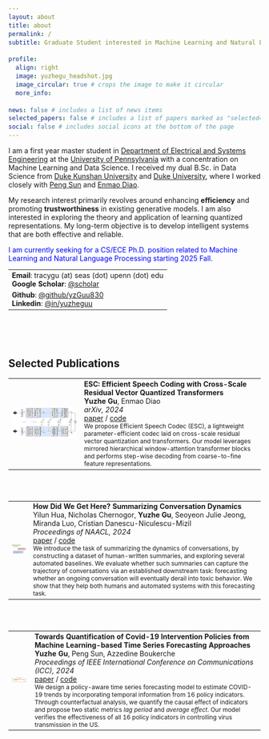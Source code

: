 ```yaml
---
layout: about
title: about
permalink: /
subtitle: Graduate Student interested in Machine Learning and Natural Language Processing

profile:
  align: right
  image: yuzhegu_headshot.jpg
  image_circular: true # crops the image to make it circular
  more_info:

news: false # includes a list of news items
selected_papers: false # includes a list of papers marked as "selected={true}"
social: false # includes social icons at the bottom of the page
---
```


<!-- ## About Me -->

I am a first year master student in [Department of Electrical and Systems Engineering](https://www.ese.upenn.edu) at the [University of Pennsylvania](https://www.upenn.edu) with a concentration on Machine Learning and Data Science. I received my dual B.Sc. in Data Science from [Duke Kunshan University](https://www.dukekunshan.edu.cn) and [Duke University](https://www.duke.edu), where I worked closely with [Peng Sun](https://scholars.duke.edu/person/Peng.Sun1) and [Enmao Diao](https://diaoenmao.com/). 

My research interest primarily revolves around enhancing **efficiency** and promoting **trustworthiness** in existing generative models. I am also interested in exploring the theory and application of learning quantized representations. My long-term objective is to develop intelligent systems that are both effective and reliable. 

<span style="color: blue;">I am currently seeking for a CS/ECE Ph.D. position related to Machine Learning and Natural Language Processing starting 2025 Fall. </span>

<table>
  <tr>
    <td>
      <strong>Email</strong>: tracygu (at) seas (dot) upenn (dot) edu<br>
      <strong>Google Scholar</strong>: <a href="https://scholar.google.com/citations?user=xdAB6asAAAAJ&hl=en">@scholar</a><br>
    </td>
  </tr>
  <tr>
    <td>
      <strong>Github</strong>: <a href="https://github.com/yzGuu830">@github/yzGuu830</a> <br>
      <strong>Linkedin</strong>: <a href="https://www.linkedin.com/in/yuzheguu">@in/yuzheguu</a><br>
    </td>
  </tr>
</table>
<br><br><br>

## Selected Publications 

<table>
  <tr>
    <td>
      <img src="../assets/img/publication_preview/esc.png" alt="Image description" width="200" style="margin-right: 100px;">
    </td>
    <td style="font-size: 14px;">
      <strong>ESC: Efficient Speech Coding with Cross-Scale Residual Vector Quantized Transformers</strong><br>
      <strong>Yuzhe Gu</strong>, Enmao Diao<br>
      <em>arXiv, 2024</em><br>
      <a href="https://arxiv.org/abs/2404.19441">paper</a> / <a href="https://github.com/yzGuu830/efficient-speech-codec">code</a> 
      <br>
      <div style="font-size: 12px;">
      We propose Efficient Speech Codec (ESC), a lightweight parameter-efficient codec laid on cross-scale residual vector quantization and transformers. Our model leverages mirrored hierarchical window-attention transformer blocks and performs step-wise decoding from coarse-to-fine feature representations. 
      </div>
    </td>
  </tr>
</table>

<br><br>

<table>
  <tr>
    <td>
      <img src="../assets/img/publication_preview/scd.png" alt="Image description" width="200">
    </td>
    <td style="font-size: 14px;">
      <strong>How Did We Get Here? Summarizing Conversation Dynamics</strong><br>
      Yilun Hua, Nicholas Chernogor, <strong>Yuzhe Gu</strong>, Seoyeon Julie Jeong, Miranda Luo, Cristian Danescu-Niculescu-Mizil<br>
      <em>Proceedings of NAACL, 2024</em><br>
      <a href="https://arxiv.org/abs/2404.19007">paper</a> / <a href="https://github.com/CornellNLP/scd?tab=readme-ov-file">code</a> 
      <br>
      <div style="font-size: 12px;">
      We introduce the task of summarizing the dynamics of conversations, by constructing a dataset of human-written summaries, and exploring several automated baselines. We evaluate whether such summaries can capture the trajectory of conversations via an established downstream task: forecasting whether an ongoing conversation will eventually derail into toxic behavior. We show that they help both humans and automated systems with this forecasting task.
      </div>
    </td>
  </tr>
</table>

<br><br>

<table>
  <tr>
    <td>
      <img src="../assets/img/publication_preview/policy.png" alt="Image description" width="200">
    </td>
    <td style="font-size: 14px;">
      <strong>Towards Quantification of Covid-19 Intervention Policies from Machine Learning-based Time Series Forecasting Approaches</strong><br>
      <strong>Yuzhe Gu</strong>, Peng Sun, Azzedine Boukerche<br>
      <em>Proceedings of IEEE International Conference on Communications (ICC), 2024</em><br>
      <a href="https://drive.google.com/file/d/1rFzjVxc8J8d316yVMEADwHNk9CAvbI0U/view">paper</a> / <a href="https://github.com/yzGuu830/epic-quant">code</a> 
      <br>
      <div style="font-size: 12px;">
      We design a policy-aware time series forecasting model to estimate COVID-19 trends by incorporating temporal information from 16 policy indicators. Through counterfactual analysis, we quantify the causal effect of indicators and propose two static metrics <em>lag period</em> and <em>average effect</em>. Our model verifies the effectiveness of all 16 policy indicators in controlling virus transmission in the US.
      </div>
    </td>
  </tr>
</table>